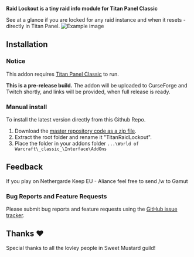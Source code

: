 **Raid Lockout is a tiny raid info module for Titan Panel Classic**

See at a glance if you are locked for any raid instance and when it resets - directly in Titan Panel.
![Example image](http://obstrom.com/raidlockout/readme1.jpg)

## Installation
### Notice
This addon requires [Titan Panel Classic](https://www.curseforge.com/wow/addons/titan-panel-classic) to run.

**This is a pre-release build.** The addon will be uploaded to CurseForge and Twitch shortly, and links will be provided, when full release is ready.

### Manual install
To install the latest version directly from this Github Repo.
1. Download the [master repository code as a zip file](https://github.com/obstrom/TitanRaidLockout/archive/master.zip).
2. Extract the root folder and rename it "TitanRaidLockout".
3. Place the folder in your addons folder ```...\World of Warcraft\_classic_\Interface\AddOns```

## Feedback
If you play on Nethergarde Keep EU - Aliance feel free to send /w to Gamut
### Bug Reports and Feature Requests
  Please submit bug reports and feature requests using the [GitHub issue tracker](https://github.com/obstrom/TitanRaidLockout/issues).
  
## Thanks :heart:
Special thanks to all the lovley people in Sweet Mustard guild!
